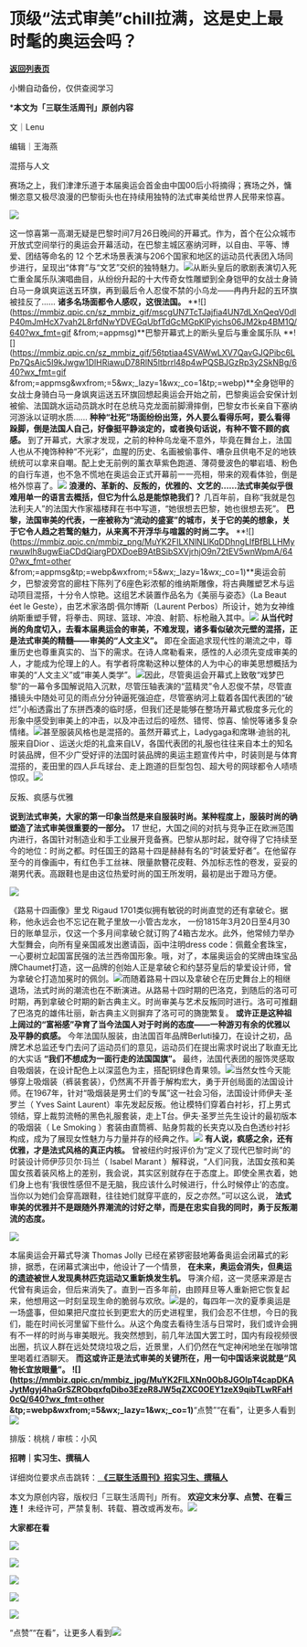 # 顶级“法式审美”chill拉满，这是史上最时髦的奥运会吗？

[**返回列表页**](/gzh/三联生活周刊)

小懒自动备份，仅供查阅学习

***本文为「三联生活周刊」原创内容**

文｜Lenu

编辑｜王海燕  

混搭与人文

赛场之上，我们津津乐道于本届奥运会首金由中国00后小将摘得；赛场之外，慵懒恣意又极尽浪漫的巴黎街头也在持续用独特的法式审美给世界人民带来惊喜。

![](https://mmbiz.qpic.cn/mmbiz_jpg/MuYK2FILXNn0Ob8JGOIpT4capDKAJytMVDHxxzMz3JlBayHvicSZ9SZqGGbppIZJXbqiaavfHZEjOpMtibTicBPVAQ/640?wx_fmt=other&from;=appmsg&tp;=webp&wxfrom;=5&wx;_lazy=1&wx;_co=1)

这一惊喜第一高潮无疑是巴黎时间7月26日晚间的开幕式。作为，首个在公众城市开放式空间举行的奥运会开幕活动，在巴黎主城区塞纳河畔，以自由、平等、博爱、团结等命名的
12
个艺术场景表演与206个国家和地区的运动员代表团入场同步进行，呈现出“体育”与“文艺”交织的独特魅力。![](https://mmbiz.qpic.cn/sz_mmbiz_jpg/5RoNgNhmQsib4QNgWaMiaYkxfibte3dNxqjL04cJylNCicWibhjQRu0ceicPo8Qic8Ticr9qk6hm8xfcBhDialPnSA8xHOw/640?wx_fmt=other&from;=appmsg&wxfrom;=5&wx;_lazy=1&wx;_co=1&tp;=webp)从断头皇后的歌剧表演切入死亡重金属乐队演唱曲目，从纷纷升起的十大传奇女性雕塑到全身铠甲的女战士身骑白马一身飒爽运送五环旗，再到最后令人忍俊不禁的小乌龙——冉冉升起的五环旗被挂反了......
**诸多名场面都令人感叹，这很法国。**
**![](https://mmbiz.qpic.cn/sz_mmbiz_gif/mscgUN7TcTJajfia4UN7dLXnQeqV0dlP40mJmHcX7vah2L8rfdNwYDVEGqUbfTdGcMGpKlPyichs06JM2kp4BM1Q/640?wx_fmt=gif
&from;=appmsg)**巴黎开幕式上的断头皇后与重金属乐队
**![](https://mmbiz.qpic.cn/sz_mmbiz_gif/56tptiaa4SVAWwLXV7QavGJQPibc6LPp7QsAic5I9kJwgw1DlHRiawuD78RlN5ltbrrl48p4wPQSBJGzRp3y2SkNBg/640?wx_fmt=gif
&from;=appmsg&wxfrom;=5&wx;_lazy=1&wx;_co=1&tp;=webp)**全身铠甲的女战士身骑白马一身飒爽运送五环旗回想起奥运会开始之前，巴黎奥运会安保计划被偷、法国跳水运动员跳水时在总统马克龙面前脚滑摔倒，巴黎女市长亲自下塞纳河游泳以证明水质......
**种种“社死”场面纷纷出笼，外人要么看得乐呵，要么看得跺脚，倒是法国人自己，好像挺平静淡定的，或者换句话说，有种不管不顾的疯感。**
到了开幕式，大家才发现，之前的种种乌龙毫不意外，毕竟在舞台上，法国人也从不掩饰种种“不光彩”，血腥的历史、名画被偷事件、嘈杂且供电不足的地铁统统可以拿来自嘲。配上史无前例的薰衣草紫色跑道、薄荷曼波色的攀岩墙、粉色的自行车道，也不急不慌地在奥运会正式开幕前一一亮相，带来的观看体验，倒是格外惊喜了。![](https://mmbiz.qpic.cn/sz_mmbiz_jpg/DiaNy6tmOibYhaYp2WZEUFW46vWfncbk527H3YC2bQ7skBiahYrREzOLO2DwQVvDPKADTX1nVXKuDNlBSzNTAJUyQ/640?wx_fmt=other&from;=appmsg&tp;=webp&wxfrom;=5&wx;_lazy=1&wx;_co=1)
**浪漫的、革新的、反叛的，优雅的、文艺的……法式审美似乎很难用单一的语言去概括，但它为什么总是能惊艳我们？**
几百年前，自称“我就是包法利夫人”的法国大作家福楼拜在书中写道，“她很想去巴黎，她也很想去死”。
**巴黎，法国审美的代表，一座被称为“流动的盛宴”的城市，关于它的美的想象，关于它令人趋之若鹜的魅力，从来离不开浮华与喧嚣的时尚二字。**
**![](https://mmbiz.qpic.cn/mmbiz_png/MuYK2FILXNlNLlKqDDhngLIfBfBLLHMyrwuwlh8ugwEiaCDdQiargPDXDoeB9AtBSibSXVjrhjO9n72tEV5wnWpmA/640?wx_fmt=other
&from;=appmsg&tp;=webp&wxfrom;=5&wx;_lazy=1&wx;_co=1)**奥运会前夕，巴黎波旁宫的廊柱下陈列了6座色彩浓郁的维纳斯雕像，将古典雕塑艺术与运动项目混搭，十分令人惊艳。这组艺术装置作品名为《美丽与姿态》（La
Beaut éet le Geste），由艺术家洛朗·佩尔博斯（Laurent
Perbos）所设计，她为女神维纳斯重塑手臂，将拳击、网球、篮球、冲浪、射箭、标枪融入其中。![](https://mmbiz.qpic.cn/mmbiz_jpg/xJkP4PkdsYibYuG39A4kRg21bx9a4iaEDFC52icXuO6ypmuoxreGVLgJicQq3JcBPmRnTDxuxsOBeRsBSmkfMLQsOg/640?wx_fmt=other&tp;=webp&wxfrom;=5&wx;_lazy=1&wx;_co=1)
**从当代时尚的角度切入，去看本届奥运会的审美，不难发现，诸多看似破次元壁的混搭，正是法式审美的精髓——审美的“人文主义”。**
即在全面追求现代性的潮流之中，尊重历史也尊重真实的、当下的需求。在诗人席勒看来，感性的人必须先变成审美的人，才能成为伦理上的人。有学者将席勒这种以整体的人为中心的审美思想概括为审美的“人文主义”或“审美人类学”。![](https://mmbiz.qpic.cn/sz_mmbiz_gif/mscgUN7TcTJajfia4UN7dLXnQeqV0dlP4EibYKlc7VxJGicoNWJuLREBJ2eBFPFWRPNXvlqm9KONasIKPShRAdbhw/640?wx_fmt=gif&from;=appmsg)因此，尽管奥运会开幕式上致敬“戏梦巴黎”的一幕令多国解说陷入沉默，尽管压轴表演的“蓝精灵”令人忍俊不禁，尽管直播镜头中随处可见的雨点分分钟逼死强迫症，尽管塞纳河上载着各国代表团的“破烂”小船透露出了东拼西凑的临时感，但我们还是能够在整场开幕式极度多元化的形象中感受到审美上的冲击，以及冲击过后的哑然、错愕、惊喜、愉悦等诸多复杂情绪。![](https://mmbiz.qpic.cn/mmbiz_jpg/MuYK2FILXNlNLlKqDDhngLIfBfBLLHMygIwD8QqSp7YsicYWMcnoRI5kwve2csCguVYva8icsHWxjMhcL0cWIy8g/640?wx_fmt=other&from;=appmsg&tp;=webp&wxfrom;=5&wx;_lazy=1&wx;_co=1)甚至服装风格也是混搭的。虽然开幕式上，Ladygaga和席琳·迪翁的礼服来自Dior
、运送火炬的礼盒来自LV，各国代表团的礼服也往往来自本土的知名时装品牌，但不少广受好评的法国时装品牌的奥运主题宣传片中，时装则是与体育混搭的，麦田里的四人乒乓球台、走上跑道的巨型包包、超大号的网球都令人啧啧惊叹。![](https://mmbiz.qpic.cn/mmbiz_gif/MuYK2FILXNlNLlKqDDhngLIfBfBLLHMyJiaUR4ddH6Spiapf9nia9ISUUqIn11QrQPGCbUC79YqLVYQScmicfiaxykQ/640?wx_fmt=gif&from;=appmsg&tp;=webp&wxfrom;=5&wx;_lazy=1)

反叛、疯感与优雅

 **说到法式审美，大家的第一印象当然是来自服装时尚。某种程度上，服装时尚的确塑造了法式审美很重要的一部分。** 17
世纪，大国之间的对抗与竞争正在欧洲范围内进行，各国针对制造业和手工业展开竞备赛。巴黎从那时起，就夺得了它持续至今的地位：时尚之都。时任国王的路易十四是赫赫有名的“时装爱好者”。在他留存至今的肖像画中，有红色手工丝袜、限量款簪花皮鞋、外加标志性的卷发，妥妥的潮男代表。高跟鞋也是由这位热爱时尚的国王所发明，最初是出于蹬马方便。

![](https://mmbiz.qpic.cn/mmbiz_jpg/c2Sib3Mp7pOP1ibUAMObfXPj1r01vQiaV6AdBKE1D6S4j9icOMQicib3CR8wwqDsicLDPgseeYAPSKFK074OZhBOS3KAg/640?wx_fmt=jpeg&from;=appmsg)

《路易十四画像》里戈 Rigaud 1701类似拥有敏锐的时尚直觉的还有拿破仑。据称，他永远会也不忘记在靴子里放一小管古龙水，
一份1815年3月20日至4月30日的账单显示，仅这一个多月间拿破仑就订购了4箱古龙水。此外，他常倾力举办大型舞会，向所有皇亲国戚发出邀请函，函中注明dress
code：佩戴全套珠宝，一心要树立起国富民强的法兰西帝国形象。哦，对了，本届奥运会的奖牌由珠宝品牌Chaumet打造，这一品牌的创始人正是拿破仑和约瑟芬皇后的挚爱设计师，曾为拿破仑打造加冕时的佩剑。![](https://mmbiz.qpic.cn/mmbiz_jpg/689MibVAB8Kon8KbgKgMqILucBGm0tyYxz8wJ8rlKVUWriaiaXP0e4wpn1iawzIqgkSA1MUbNZejtyPnxD6Mg0Rg4A/640?wx_fmt=other&tp;=webp&wxfrom;=5&wx;_lazy=1&wx;_co=1)而随着路易十四以及拿破仑在历史舞台上的相继退场，法式时尚的潮流也在不断演进。从路易十四时期的巴洛克，到随后的洛可可时期，再到拿破仑时期的新古典主义。时尚审美与艺术反叛同时进行。洛可可推翻了巴洛克的雄伟壮丽，新古典主义则摒弃了洛可可的旖旎繁复。
**或许正是这种祖上阔过的“富裕感”孕育了当今法国人对于时尚的态度——一种游刃有余的优雅以及平静的疯感。**
今年法国队服装，由法国百年品牌Berluti操刀，在设计之初，品牌艺术总监还专门去问了运动员们的意见，运动员们在提出需求时说出了耿直无比的大实话
**“我们不想成为一面行走的法国国旗”。**
最终，法国代表团的服饰灵感取自吸烟装，在设计配色上以深蓝色为主，搭配铜绿色青果领。![](https://mmbiz.qpic.cn/sz_mmbiz_jpg/raiafykdHwYgpGTmMBTjpCFuYC8znof2jg3t7xrxvYvvEqbdBm0Y2skvKUMm6JseDEykeO1icWaTeQjnaym2gNlg/640?wx_fmt=other&from;=appmsg&wxfrom;=5&wx;_lazy=1&wx;_co=1&tp;=webp)当然女性今天能够穿上吸烟装（裤装套装），仍然离不开善于解构宏大，勇于开创局面的法国设计师。在1967年，针对“吸烟装是男士们的专属”这一社会习俗，法国设计师伊夫·圣罗兰（
Yves Saint
Laurent）率先发起反叛。他让模特们穿着白衬衫，打上男式领结，穿上裁剪流畅的黑色礼服套装，走上T台。伊夫·圣罗兰先生设计的最初版本的吸烟装（ Le
Smoking
）套装由直筒裤、贴身剪裁的长夹克以及白色透纱衬衫构成，成为了展现女性魅力与力量并存的经典之作。![](https://mmbiz.qpic.cn/sz_mmbiz_jpg/5RoNgNhmQsib4QNgWaMiaYkxfibte3dNxqjHQYv70fqRiafDBdpgJTrJHsOn29vjToSK7JTBVFjOHylJYCpyeczk3w/640?wx_fmt=other&from;=appmsg&wxfrom;=5&wx;_lazy=1&wx;_co=1&tp;=webp)
**有人说，疯感之余，还有优雅，才是法式风格的真正内核。** 曾被纽约时报评价为“定义了现代巴黎时尚”的时装设计师伊莎贝尔·玛兰（ Isabel
Marant
）解释说，“人们问我，法国女孩和美国女孩着装风格上的差别，我会说，其实区别就存在于态度上。即使全黑衣着，她们身上也有‘我很性感但不是无脑，我应该什么时候进行，什么时候停止’的态度。当你以为她们会穿高跟鞋，往往她们就穿平底的，反之亦然。”可以这么说，
**法式审美的优雅并不是跟随外界潮流的讨好之举，而是在忠实自我的同时，勇于反叛潮流的态度。**

![](https://mmbiz.qpic.cn/mmbiz_jpg/MuYK2FILXNlNLlKqDDhngLIfBfBLLHMy7upSZnRAouSBFOl2BkG8cSw8sPRtnshTcXqxfbQd8ZhcmGMtVr8OUw/640?wx_fmt=other&from;=appmsg&tp;=webp&wxfrom;=5&wx;_lazy=1&wx;_co=1)

本届奥运会开幕式导演 Thomas Jolly 已经在紧锣密鼓地筹备奥运会闭幕式的彩排，据悉，在闭幕式演出中，他设计了一个情景，
**在未来，奥运会消失，但奥运的遗迹被世人发现奥林匹克运动又重新焕发生机。**
导演介绍，这一灵感来源是古代曾有奥运会，但后来消失了。直到一百多年前，由顾拜旦等人重新把它恢复起来，他想用这一时刻呈现生命的脆弱与欢欣。![](https://mmbiz.qpic.cn/mmbiz_jpg/MuYK2FILXNlNLlKqDDhngLIfBfBLLHMyrlMCsFZlB9FS6SNJpVPsNomfibMCeAPA6TicbuozujLP7oekTYmCiaaPQ/640?wx_fmt=other&from;=appmsg&tp;=webp&wxfrom;=5&wx;_lazy=1&wx;_co=1)是的，每四年一次的夏季奥运是一场盛事，但如果把尺度拉长到更宏大的历史进程里，我们会忍不住想，今日的我们，能在时间长河里留下些什么。从这个角度去看待生活与日常时，我们或许会拥有不一样的时尚与审美眼光。我突然想到，前几年法国大罢工时，国内有段视频很出圈，抗议人群在远处焚烧垃圾之后，近景里，人们仍然在气定神闲地坐在咖啡馆里喝着红酒聊天。
**而这或许正是法式审美的关键所在，用一句中国话来说就是“风物长宜放眼量”。**
**![](https://mmbiz.qpic.cn/mmbiz_jpg/MuYK2FILXNn0Ob8JGOIpT4capDKAJytMgyj4haGrSZRObqxfqDibo3EzeR8JW5qZXC0OEY1zeX9qibTLwRFaH0cQ/640?wx_fmt=other
&tp;=webp&wxfrom;=5&wx;_lazy=1&wx;_co=1)**“点赞”“在看”，让更多人看到![](https://mmbiz.qpic.cn/mmbiz_gif/c2Sib3Mp7pON9hkSZwdTibRHNZSMPyiapUCHJwlyoZVBC3SfmPmF0VKjkm3NiaToQloHFJ6icyicqZnqgXp6pSQJt5gg/640?wx_fmt=gif&wxfrom;=5&wx;_lazy=1&tp;=wxpic)  
  
  
  
  
  

排版：桃桃 / 审核：小风

  
 **招聘｜实习生、撰稿人**  

详细岗位要求点击跳转：[
**《三联生活周刊》招实习生、撰稿人**](http://mp.weixin.qq.com/s?__biz=MTc5MTU3NTYyMQ==&mid=2651136871&idx=3&sn=f1c0777fe9d31881e5dfca68ebc2937f&chksm=5907324d6e70bb5b3546dfe1c7b31b5fe05664bebbf36356ba9a1a352e0678444cad62875ad4&scene=21#wechat_redirect)

本文为原创内容，版权归「三联生活周刊」所有。 **欢迎文末分享、点赞、在看三连！**
未经许可，严禁复制、转载、篡改或再发布。![](https://mmbiz.qpic.cn/sz_mmbiz_png/Gg7Qtoh7Aic9ZTmAdCc80b4nD7xicgPt863QWU7oNswDx19XrjfTtSl8QwatY2EEZGuNd1WRRiapDZjcDhTnNYmBg/640?wx_fmt=other&wxfrom;=5&wx;_lazy=1&wx;_co=1&retryload;=1&tp;=webp)

 **大家都在看**

  

[![](https://mmbiz.qpic.cn/mmbiz_jpg/c2Sib3Mp7pONpdFrunWdJia5mb5KiaM0SOPNbvu8FItnIx1WBKllh4r5pdRZIiam7AFzJ7XhjT8WmAuH6Suxe62Xgg/640?wx_fmt=jpeg&wxfrom;=5&wx;_lazy=1&wx;_co=1&tp;=wxpic)](http://mp.weixin.qq.com/s?__biz=MTc5MTU3NTYyMQ==&mid=2651405455&idx=1&sn=c2ed3d59c699c2af60e8264aa32f0e68&chksm=590b2da56e7ca4b30176aec88728cd02fff90f567566249b945e1bd35141a1ebb9be381d8961&scene=21#wechat_redirect)

[![](https://mmbiz.qpic.cn/mmbiz_jpg/c2Sib3Mp7pOP25e3e8xkW1aXSbMTtCibb08Dgmjwibf0rXES48ZjoG4ibdQRSuc8jo3PcCQibEjUKdGgyKYP0jqKqFw/640?wx_fmt=jpeg&from;=appmsg&tp;=wxpic&wxfrom;=5&wx;_lazy=1&wx;_co=1)](http://mp.weixin.qq.com/s?__biz=MTc5MTU3NTYyMQ==&mid=2651408379&idx=1&sn=472d5bc3f8ec55fae33f025e4fadafbb&chksm=590b56d16e7cdfc7eaa1be1e6d57d4aa36d08d92ee99fa43f088bb59c624726764b5f3ce15ab&scene=21#wechat_redirect)

[![](https://mmbiz.qpic.cn/mmbiz_jpg/c2Sib3Mp7pOP25e3e8xkW1aXSbMTtCibb0VyM2ctXyn8KnhpFYRXHygtKCUCHKsEicUL51kp1F9MhtIIkVUeZgfZA/640?wx_fmt=jpeg&from;=appmsg&tp;=wxpic&wxfrom;=5&wx;_lazy=1&wx;_co=1)](http://mp.weixin.qq.com/s?__biz=MTc5MTU3NTYyMQ==&mid=2651408443&idx=1&sn=74bd40eaa984b94f48a8ea54e673f9ec&chksm=590b59116e7cd007deba0e8a7b8734639c1cb668410c1c3cc010f538f0d90c2a113c6cd7fda2&scene=21#wechat_redirect)  

![](https://mmbiz.qpic.cn/sz_mmbiz_png/Gg7Qtoh7Aic9ZTmAdCc80b4nD7xicgPt86k1kgpU51hWCHjV92ryhVW35PLCvLhxLw9XDhXjgeDyZhHSx5EbRcfg/640?wx_fmt=other&wxfrom;=5&wx;_lazy=1&wx;_co=1&retryload;=1&tp;=webp)

  
[![](https://mmbiz.qpic.cn/mmbiz_jpg/c2Sib3Mp7pOOscRuZrCibCxsE1u7UtPialkZVdnsVfBBVIibicXz2dOryRyANicobSjntgBDLQWwVDLqIjZ68BicsnwDQ/640?wx_fmt=jpeg&from;=appmsg&wxfrom;=5&wx;_lazy=1&wx;_co=1&tp;=wxpic)]()  
  
“点赞”“在看”，让更多人看到![](https://mmbiz.qpic.cn/mmbiz_gif/c2Sib3Mp7pON9hkSZwdTibRHNZSMPyiapUCHJwlyoZVBC3SfmPmF0VKjkm3NiaToQloHFJ6icyicqZnqgXp6pSQJt5gg/640?wx_fmt=gif&from;=appmsg&wxfrom;=5&wx;_lazy=1&tp;=wxpic)

